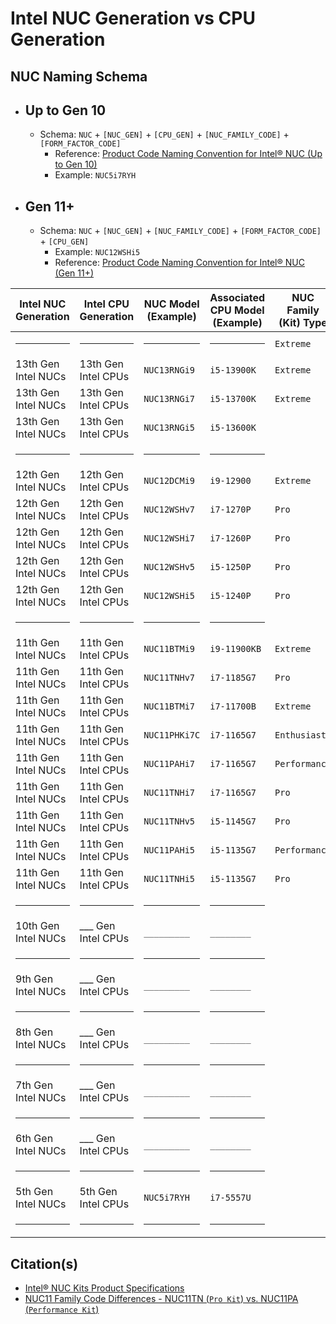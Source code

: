 # Intel NUC Generation vs CPU Generation

## NUC Naming Schema
  - ## Up to Gen 10
    - Schema: `NUC` + `[NUC_GEN]` + `[CPU_GEN]` + `[NUC_FAMILY_CODE]` + `[FORM_FACTOR_CODE]`
      - Reference: [Product Code Naming Convention for Intel® NUC (Up to Gen 10)](https://www.intel.com/content/www/us/en/support/articles/000031273/intel-nuc.html)
      - Example: `NUC5i7RYH`
  - ## Gen 11+
    - Schema: `NUC` + `[NUC_GEN]` + `[NUC_FAMILY_CODE]` + `[FORM_FACTOR_CODE]` + `[CPU_GEN]`
      - Example: `NUC12WSHi5`
      - Reference: [Product Code Naming Convention for Intel® NUC (Gen 11+)](https://www.intel.com/content/www/us/en/support/articles/000060119/intel-nuc.html)

| Intel NUC Generation | Intel CPU Generation | NUC Model (Example) | Associated CPU Model (Example) | NUC Family (Kit) Type |
| -------------------- | -------------------- | ------------------- | ------------------------------ | --------------------- |
| <hr />               | <hr />               | <hr />              | <hr />                         | `Extreme`             |
| 13th Gen Intel NUCs  | 13th Gen Intel CPUs  | `NUC13RNGi9`        | `i5-13900K`                    | `Extreme`             |
| 13th Gen Intel NUCs  | 13th Gen Intel CPUs  | `NUC13RNGi7`        | `i5-13700K`                    | `Extreme`             |
| 13th Gen Intel NUCs  | 13th Gen Intel CPUs  | `NUC13RNGi5`        | `i5-13600K`                    |                       |
| <hr />               | <hr />               | <hr />              | <hr />                         |                       |
| 12th Gen Intel NUCs  | 12th Gen Intel CPUs  | `NUC12DCMi9`        | `i9-12900`                     | `Extreme`             |
| 12th Gen Intel NUCs  | 12th Gen Intel CPUs  | `NUC12WSHv7`        | `i7-1270P`                     | `Pro`                 |
| 12th Gen Intel NUCs  | 12th Gen Intel CPUs  | `NUC12WSHi7`        | `i7-1260P`                     | `Pro`                 |
| 12th Gen Intel NUCs  | 12th Gen Intel CPUs  | `NUC12WSHv5`        | `i5-1250P`                     | `Pro`                 |
| 12th Gen Intel NUCs  | 12th Gen Intel CPUs  | `NUC12WSHi5`        | `i5-1240P`                     | `Pro`                 |
| <hr />               | <hr />               | <hr />              | <hr />                         |                       |
| 11th Gen Intel NUCs  | 11th Gen Intel CPUs  | `NUC11BTMi9`        | `i9-11900KB`                   | `Extreme`             |
| 11th Gen Intel NUCs  | 11th Gen Intel CPUs  | `NUC11TNHv7`        | `i7-1185G7`                    | `Pro`                 |
| 11th Gen Intel NUCs  | 11th Gen Intel CPUs  | `NUC11BTMi7`        | `i7-11700B`                    | `Extreme`             |
| 11th Gen Intel NUCs  | 11th Gen Intel CPUs  | `NUC11PHKi7C`       | `i7-1165G7`                    | `Enthusiast`          |
| 11th Gen Intel NUCs  | 11th Gen Intel CPUs  | `NUC11PAHi7`        | `i7-1165G7`                    | `Performance`         |
| 11th Gen Intel NUCs  | 11th Gen Intel CPUs  | `NUC11TNHi7`        | `i7-1165G7`                    | `Pro`                 |
| 11th Gen Intel NUCs  | 11th Gen Intel CPUs  | `NUC11TNHv5`        | `i5-1145G7`                    | `Pro`                 |
| 11th Gen Intel NUCs  | 11th Gen Intel CPUs  | `NUC11PAHi5`        | `i5-1135G7`                    | `Performance`         |
| 11th Gen Intel NUCs  | 11th Gen Intel CPUs  | `NUC11TNHi5`        | `i5-1135G7`                    | `Pro`                 |
| <hr />               | <hr />               | <hr />              | <hr />                         |                       |
| 10th Gen Intel NUCs  | ___ Gen Intel CPUs   | `_________`         | `________`                     |                       |
| <hr />               | <hr />               | <hr />              | <hr />                         |                       |
| 9th Gen Intel NUCs   | ___ Gen Intel CPUs   | `_________`         | `________`                     |                       |
| <hr />               | <hr />               | <hr />              | <hr />                         |                       |
| 8th Gen Intel NUCs   | ___ Gen Intel CPUs   | `_________`         | `________`                     |                       |
| <hr />               | <hr />               | <hr />              | <hr />                         |                       |
| 7th Gen Intel NUCs   | ___ Gen Intel CPUs   | `_________`         | `________`                     |                       |
| <hr />               | <hr />               | <hr />              | <hr />                         |                       |
| 6th Gen Intel NUCs   | ___ Gen Intel CPUs   | `_________`         | `________`                     |                       |
| <hr />               | <hr />               | <hr />              | <hr />                         |                       |
| 5th Gen Intel NUCs   | 5th Gen Intel CPUs   | `NUC5i7RYH`         | `i7-5557U`                     |                       |
| <hr />               | <hr />               | <hr />              | <hr />                         |                       |


## Citation(s)

- [Intel® NUC Kits Product Specifications](https://ark.intel.com/content/www/us/en/ark/products/series/70407/intel-nuc-kits.html#@nofilter)
- [NUC11 Family Code Differences - NUC11TN (`Pro Kit`) vs. NUC11PA (`Performance Kit`)](https://www.reddit.com/r/intelnuc/comments/njyydd/difference_between_these_2_nucs/)
